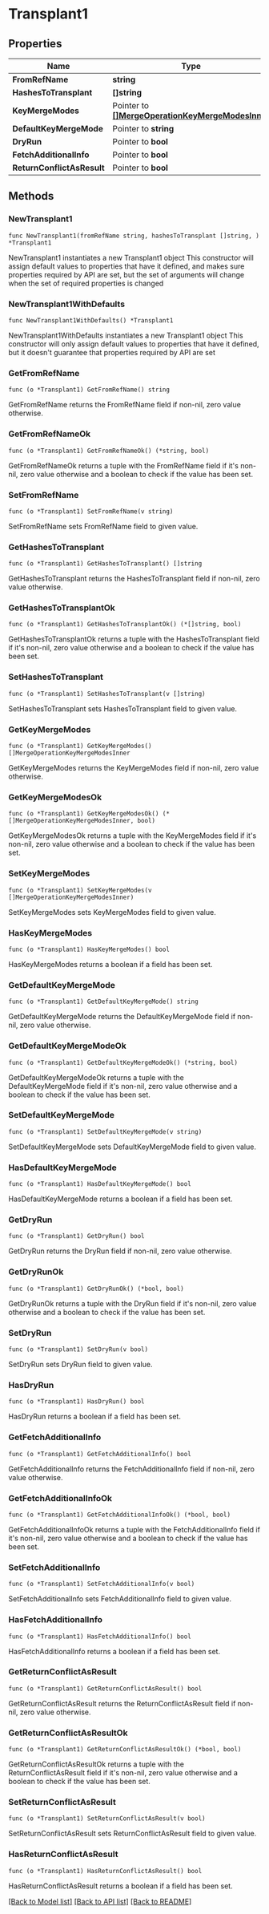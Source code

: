 # Transplant1

## Properties

Name | Type | Description | Notes
------------ | ------------- | ------------- | -------------
**FromRefName** | **string** |  | 
**HashesToTransplant** | **[]string** |  | 
**KeyMergeModes** | Pointer to [**[]MergeOperationKeyMergeModesInner**](MergeOperationKeyMergeModesInner.md) |  | [optional] 
**DefaultKeyMergeMode** | Pointer to **string** |  | [optional] 
**DryRun** | Pointer to **bool** |  | [optional] 
**FetchAdditionalInfo** | Pointer to **bool** |  | [optional] 
**ReturnConflictAsResult** | Pointer to **bool** |  | [optional] 

## Methods

### NewTransplant1

`func NewTransplant1(fromRefName string, hashesToTransplant []string, ) *Transplant1`

NewTransplant1 instantiates a new Transplant1 object
This constructor will assign default values to properties that have it defined,
and makes sure properties required by API are set, but the set of arguments
will change when the set of required properties is changed

### NewTransplant1WithDefaults

`func NewTransplant1WithDefaults() *Transplant1`

NewTransplant1WithDefaults instantiates a new Transplant1 object
This constructor will only assign default values to properties that have it defined,
but it doesn't guarantee that properties required by API are set

### GetFromRefName

`func (o *Transplant1) GetFromRefName() string`

GetFromRefName returns the FromRefName field if non-nil, zero value otherwise.

### GetFromRefNameOk

`func (o *Transplant1) GetFromRefNameOk() (*string, bool)`

GetFromRefNameOk returns a tuple with the FromRefName field if it's non-nil, zero value otherwise
and a boolean to check if the value has been set.

### SetFromRefName

`func (o *Transplant1) SetFromRefName(v string)`

SetFromRefName sets FromRefName field to given value.


### GetHashesToTransplant

`func (o *Transplant1) GetHashesToTransplant() []string`

GetHashesToTransplant returns the HashesToTransplant field if non-nil, zero value otherwise.

### GetHashesToTransplantOk

`func (o *Transplant1) GetHashesToTransplantOk() (*[]string, bool)`

GetHashesToTransplantOk returns a tuple with the HashesToTransplant field if it's non-nil, zero value otherwise
and a boolean to check if the value has been set.

### SetHashesToTransplant

`func (o *Transplant1) SetHashesToTransplant(v []string)`

SetHashesToTransplant sets HashesToTransplant field to given value.


### GetKeyMergeModes

`func (o *Transplant1) GetKeyMergeModes() []MergeOperationKeyMergeModesInner`

GetKeyMergeModes returns the KeyMergeModes field if non-nil, zero value otherwise.

### GetKeyMergeModesOk

`func (o *Transplant1) GetKeyMergeModesOk() (*[]MergeOperationKeyMergeModesInner, bool)`

GetKeyMergeModesOk returns a tuple with the KeyMergeModes field if it's non-nil, zero value otherwise
and a boolean to check if the value has been set.

### SetKeyMergeModes

`func (o *Transplant1) SetKeyMergeModes(v []MergeOperationKeyMergeModesInner)`

SetKeyMergeModes sets KeyMergeModes field to given value.

### HasKeyMergeModes

`func (o *Transplant1) HasKeyMergeModes() bool`

HasKeyMergeModes returns a boolean if a field has been set.

### GetDefaultKeyMergeMode

`func (o *Transplant1) GetDefaultKeyMergeMode() string`

GetDefaultKeyMergeMode returns the DefaultKeyMergeMode field if non-nil, zero value otherwise.

### GetDefaultKeyMergeModeOk

`func (o *Transplant1) GetDefaultKeyMergeModeOk() (*string, bool)`

GetDefaultKeyMergeModeOk returns a tuple with the DefaultKeyMergeMode field if it's non-nil, zero value otherwise
and a boolean to check if the value has been set.

### SetDefaultKeyMergeMode

`func (o *Transplant1) SetDefaultKeyMergeMode(v string)`

SetDefaultKeyMergeMode sets DefaultKeyMergeMode field to given value.

### HasDefaultKeyMergeMode

`func (o *Transplant1) HasDefaultKeyMergeMode() bool`

HasDefaultKeyMergeMode returns a boolean if a field has been set.

### GetDryRun

`func (o *Transplant1) GetDryRun() bool`

GetDryRun returns the DryRun field if non-nil, zero value otherwise.

### GetDryRunOk

`func (o *Transplant1) GetDryRunOk() (*bool, bool)`

GetDryRunOk returns a tuple with the DryRun field if it's non-nil, zero value otherwise
and a boolean to check if the value has been set.

### SetDryRun

`func (o *Transplant1) SetDryRun(v bool)`

SetDryRun sets DryRun field to given value.

### HasDryRun

`func (o *Transplant1) HasDryRun() bool`

HasDryRun returns a boolean if a field has been set.

### GetFetchAdditionalInfo

`func (o *Transplant1) GetFetchAdditionalInfo() bool`

GetFetchAdditionalInfo returns the FetchAdditionalInfo field if non-nil, zero value otherwise.

### GetFetchAdditionalInfoOk

`func (o *Transplant1) GetFetchAdditionalInfoOk() (*bool, bool)`

GetFetchAdditionalInfoOk returns a tuple with the FetchAdditionalInfo field if it's non-nil, zero value otherwise
and a boolean to check if the value has been set.

### SetFetchAdditionalInfo

`func (o *Transplant1) SetFetchAdditionalInfo(v bool)`

SetFetchAdditionalInfo sets FetchAdditionalInfo field to given value.

### HasFetchAdditionalInfo

`func (o *Transplant1) HasFetchAdditionalInfo() bool`

HasFetchAdditionalInfo returns a boolean if a field has been set.

### GetReturnConflictAsResult

`func (o *Transplant1) GetReturnConflictAsResult() bool`

GetReturnConflictAsResult returns the ReturnConflictAsResult field if non-nil, zero value otherwise.

### GetReturnConflictAsResultOk

`func (o *Transplant1) GetReturnConflictAsResultOk() (*bool, bool)`

GetReturnConflictAsResultOk returns a tuple with the ReturnConflictAsResult field if it's non-nil, zero value otherwise
and a boolean to check if the value has been set.

### SetReturnConflictAsResult

`func (o *Transplant1) SetReturnConflictAsResult(v bool)`

SetReturnConflictAsResult sets ReturnConflictAsResult field to given value.

### HasReturnConflictAsResult

`func (o *Transplant1) HasReturnConflictAsResult() bool`

HasReturnConflictAsResult returns a boolean if a field has been set.


[[Back to Model list]](../README.md#documentation-for-models) [[Back to API list]](../README.md#documentation-for-api-endpoints) [[Back to README]](../README.md)


